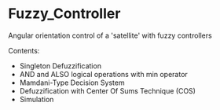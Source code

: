 # Fuzzy_Controller
Angular orientation control of a 'satellite' with fuzzy controllers

Contents:
- Singleton Defuzzification
- AND and ALSO logical operations with min operator
- Mamdani-Type Decision System
- Defuzzification with Center Of Sums Technique (COS)
- Simulation